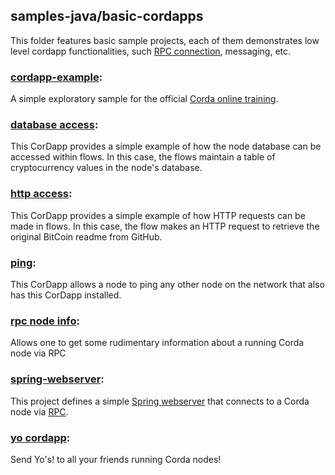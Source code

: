 ## samples-java/basic-cordapps

This folder features basic sample projects, each of them demonstrates low level cordapp functionalities, such [RPC connection](https://docs.corda.net/docs/corda-os/api-rpc.html#api-rpc-operations), messaging, etc.

### [cordapp-example](./cordapp-example):
A simple exploratory sample for the official [Corda online training](https://training.corda.net).

### [database access](./flow-database-access):
This CorDapp provides a simple example of how the node database can be accessed within flows. In this case, the flows maintain a table of cryptocurrency values in the node's database.

### [http access](./flow-http-access):
This CorDapp provides a simple example of how HTTP requests can be made in flows. In this case, the flow makes an HTTP request to retrieve the original BitCoin readme from GitHub.

### [ping](./ping-pong):
This CorDapp allows a node to ping any other node on the network that also has this CorDapp installed.  

### [rpc node info](./rpc-nodeinfo):
Allows one to get some rudimentary information about a running Corda node via RPC

### [spring-webserver](./spring-webserver):
This project defines a simple [Spring webserver](https://spring.io/projects/spring-boot#overview) that connects to a Corda node via [RPC](https://docs.corda.net/docs/corda-os/api-rpc.html#api-rpc-operations). 

### [yo cordapp](./yo-cordapp):
Send Yo's! to all your friends running Corda nodes!





